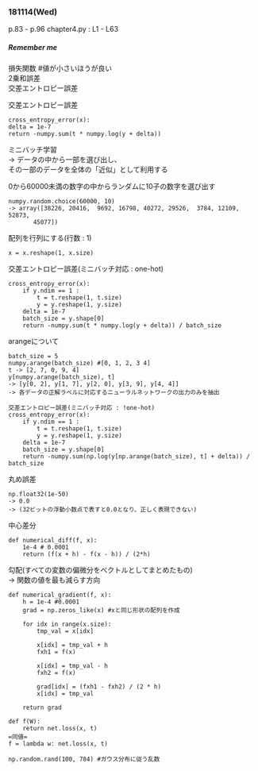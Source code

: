 ### 181114(Wed)  
p.83 - p.96
chapter4.py : L1 - L63
##### *Remember me*  

損失関数 #値が小さいほうが良い  
2乗和誤差  
交差エントロピー誤差   


交差エントロピー誤差  
```
cross_entropy_error(x):  
delta = 1e-7  
return -numpy.sum(t * numpy.log(y + delta))
```
ミニバッチ学習  
-> データの中から一部を選び出し、  
その一部のデータを全体の「近似」として利用する

0から60000未満の数字の中からランダムに10子の数字を選び出す  
```
numpy.random.choice(60000, 10)  
-> array([38226, 20416,  9692, 16798, 40272, 29526,  3784, 12109, 52873,
       45077])
```
配列を行列にする(行数 : 1)  
```
x = x.reshape(1, x.size)
```

交差エントロピー誤差(ミニバッチ対応 : one-hot)
```
cross_entropy_error(x):  
    if y.ndim == 1 :  
        t = t.reshape(1, t.size)  
        y = y.reshape(1, y.size)  
    delta = 1e-7  
    batch_size = y.shape[0]  
    return -numpy.sum(t * numpy.log(y + delta)) / batch_size
```
arangeについて
```
batch_size = 5  
numpy.arange(batch_size) #[0, 1, 2, 3 4]  
t -> [2, 7, 0, 9, 4]  
y[numpy.arange(batch_size), t]  
-> [y[0, 2], y[1, 7], y[2, 0], y[3, 9], y[4, 4]]  
-> 各データの正解ラベルに対応するニューラルネットワークの出力のみを抽出
```

```
交差エントロピー誤差(ミニバッチ対応 : !one-hot)  
cross_entropy_error(x):  
    if y.ndim == 1 :  
        t = t.reshape(1, t.size)  
        y = y.reshape(1, y.size)  
    delta = 1e-7  
    batch_size = y.shape[0]  
    return -numpy.sum(np.log(y[np.arange(batch_size), t] + delta)) / batch_size
```
丸め誤差
```
np.float32(1e-50)
-> 0.0
-> (32ビットの浮動小数点で表すと0.0となり、正しく表現できない)
```

中心差分
```
def numerical_diff(f, x):
    1e-4 # 0.0001
    return (f(x + h) - f(x - h)) / (2*h)
```

勾配(すべての変数の偏微分をベクトルとしてまとめたもの)  
-> 関数の値を最も減らす方向
```
def numerical_gradient(f, x):
    h = 1e-4 #0.0001
    grad = np.zeros_like(x) #xと同じ形状の配列を作成

    for idx in range(x.size):
        tmp_val = x[idx]

        x[idx] = tmp_val + h
        fxh1 = f(x)

        x[idx] = tmp_val - h
        fxh2 = f(x)

        grad[idx] = (fxh1 - fxh2) / (2 * h)
        x[idx] = tmp_val

    return grad
```

```
def f(W):
    return net.loss(x, t)
=同値=
f = lambda w: net.loss(x, t)
```

```np.random.rand(100, 784) #ガウス分布に従う乱数```
